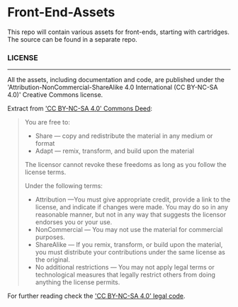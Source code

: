 # Front-End-Assets
This repo will contain various assets for front-ends, starting with cartridges. The source can be found in a separate repo.

### LICENSE
*******************
All the assets, including documentation and code, are published under the 'Attribution-NonCommercial-ShareAlike 4.0 International (CC BY-NC-SA 4.0)' Creative Commons license.

Extract from ['CC BY-NC-SA 4.0' Commons Deed](#https://creativecommons.org/licenses/by-nc-sa/4.0/deed.en):


> You are free to:
> - Share &#8212; copy and redistribute the material in any medium or format
> - Adapt &#8212; remix, transform, and build upon the material
> 
> The licensor cannot revoke these freedoms as long as you follow the license terms.
> 
> Under the following terms:
>
> - Attribution &#8212;You must give appropriate credit, provide a link to the license, and indicate if changes were made. You may do so in any reasonable manner, but not in any way that suggests the licensor endorses you or your use.
> - NonCommercial &#8212; You may not use the material for commercial purposes.
> - ShareAlike &#8212; If you remix, transform, or build upon the material, you must distribute your contributions under the same license as the original.
> - No additional restrictions &#8212; You may not apply legal terms or technological measures that legally restrict others from doing anything the license permits.

For further reading check the ['CC BY-NC-SA 4.0' legal code](#https://creativecommons.org/licenses/by-nc-sa/4.0/legalcode.en).